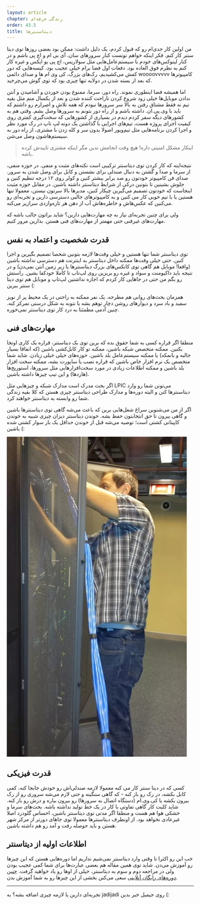 ```yaml
---
layout: article
chapter: زندگی حرفه‌ای 
order: 43.5
title: دیتاسنترها
---
```


من اولین کار جدی‌ام رو که قبول کردم، یک دلیل داشت: ممکن بود بعضی روزها توی دیتا سنتر کار کنم. فکر اینکه خواهم تونست کنار سرورهای سان، آی بی ام و اچ پی باشم و در کنار لینوکس‌های خودم با سیستم‌عامل‌هایی مثل سولاریس، اچ پی یو ایکس و غیره کار کنم به نظرم فوق العاده بود. دفعات اول فضا برام خیلی عجیب بود. کیسه‌هایی که دور کفش می‌کشیدیم، رک‌های بزرگ، کی وی ام ها و صدای دائمی woooovvvvv کامپیوترها که بعد از بسته شدن در دولایه تنها چیزی بود که توی گوش می‌چرخید. 

اما همیشه فضا اینطوری نموند. راه دور، سرما، ممنوع بودن خوردن و آشامیدن و آنتن ندادن موبایل‌ها خیلی زود شروع کردن ناراحت کننده شدن و بعد از یکسال منم مثل بقیه تیم نه فقط مشتاق رفتن به بالا سر سرورها نبودم که همه تلاش و اصرارم رو داشتم که باید با وی.پی.ان. داشته باشم و از راه دور بتونم به سرورها وصل بشم. وقتی هم به کشورهای دیگه سفر کردم دیدم در بسیاری از کشورهایی که سخت‌گیری کمتری روی کیفیت اجرای پروژه‌ هست، تیم‌های اجرایی با گذاشتن یک دونه لپ تاپ در رک مورد نظر و اجرا کردن برنامه‌هایی مثل تیم‌ویور اصولا بدون سر و کله زدن با مشتری، از راه دور به سیستم‌هاشون وصل می‌شن. 

> اینکار مشکل امنیتی داره! هیچ وقت انجامش ندین مگر اینکه مشتری تاییدش کرده باشه.

نتیجه‌اینه که کار کردن توی دیتاسنتر ترکیبی است نکته‌های مثبت و منفی. در حوزه منفی، از سرما و صدا و گشتن به دنبال صندلی برای نشستن و کابل برای وصل شدن به سرور. صدای فن کامپیوتر خودتون رو صد برابر بیشتر کنین و کولر روی ۱۲ درجه تنظیم کنین و جلوش بشینین تا بتونین درکی از شرایط دیتاسنتر داشته باشین. در مقابل حوزه مثبت اینجاست که خودتون تصمیم می‌گیرین چیکار کنین، مدیرها بالا سرتون نیستن، معمولا تنها هستین یا با تیم خوبی کار می کنین و به کامپیوترهای جالبی دسترسی دارین و تجربه‌ای رو می‌کنین که عکس‌هاش و خاطره‌هاش آب از دهن هر تازه‌واردی سرازیر می‌کنه.

ولی برای چنین تجربه‌ای نیاز به چه مهارت‌هایی دارین؟ شاید براتون جالب باشه که مهارت‌های غیرفنی حتی مهمتر از مهارت‌های فنی هستن. بذارین مرور کنیم.

## قدرت شخصیت و اعتماد به نفس
توی دیتاسنتر شما تنها هستین و خیلی وقت‌ها لازمه بتونین شخصا تصمیم بگیرین و اجرا کنین. حتی خیلی وقت‌ها ممکنه داخل دیتاسنتر به اینترنت هم دسترسی نداشته باشین (واقعا!‌ موبایل هم گاهی توی کانکس‌های بزرگ دیتاسنترها یا زیر زمین آنتن نمی‌دن) و در نتیجه باید داکیومنت و سواد و غیره رو بریزین روی لپ‌تاپ تا کاملا خودکفا بشین. راستش رو بگم من حتی در جاهایی کار کردم که اجازه نداشتین لپ‌تاپ و موبایل هم توی دیتا سنتر ببرین (: 

همزمان بحث‌های روانی هم مطرحه. یک نفر ممکنه به راحتی در یک محیط پر از نویز سفید و باد سرد و دیوارهای روشن دچار توهم بشه یا نتونه به شکل درستی تمرکز کنه. چنین آدمی مطمئنا به درد کار توی دیتاسنتر نمی‌خوره. 

## مهارت‌های فنی
منطقا اگر قراره کسی به شما حقوق بده که برین توی یک دیتاسنتر، قراره یک کاری اونجا بکنین. ممکنه متخصص شبکه‌ باشین، ممکنه تو کار کابل‌کشی باشین (که اتفاقا بسیار جالبه و بانمکه) یا ممکنه سیستم‌عامل بلد باشین. حوزه‌های خیلی خیلی زیادن. شاید شما متخصص یک نرم افزار خاص باشین که قراره نصب یا ساپورت بشه، ممکنه سخت افزار بلد باشین و ممکنه اطلاعات زیادی در مورد سخت‌افزارهایی مثل سرورها، استوریج‌ها (هاردها) و این تیپ چیزها داشته باشین. 

اگر بحث مدرک است مدارک شبکه و چیزهایی مثل LPIC‌ می‌تونن شما رو وارد دیتاسنترها کنن و البته دوره‌ها و مدارک طراحی دیتاسنتر چیزی هستن که کلا بقیه زندگی شما رو وابسته به دیتاسنتر خواهند کرد. 

اگر از من می‌شنوین سراغ شغل‌هایی برین که باعث می‌شه گاهی توی دیتاسنترها باشین و گاهی بیرون تا حق انتخابتون حفظ بشه. خوندن دیتاسنتر دیزان چیزی شبیه به خوندن کاپیتانی کشتی است؛ توصیه می‌شه قبل از خوندن حداقل یک بار سوار کشتی شده باشین (:

<img src="/images/datacenter.work.jpg" alt="data center work" />

## قدرت فیزیکی
کسی که در دیتا سنتر کار می کنه معمولا لازمه صندلی‌اش رو خودش جابجا کنه، کمی کابل بکشه، در رک رو باز کنه - که گاهی سنگینه و حتی لازم می‌شه سروری رو از رک بیرون بکشه یا کی.وی.ام (دستگاه اتصال به سرورها) رو بیرون بیاره و درش رو باز کنه. شاید کلیت کار گاهی تفاوتی با کار در یک خط تولید نداشته باشه. بحث‌های سرما و خشکی هوا هم هست و منطقا اگر مدتی توی دیتاسنتر باشین، احساس گلودرد اصلا غیرعادی نخواهد بود. از اونطرف دیتاسنترها معمولا توی جاهای دورتر از مرکز شهر هستن و باید حوصله رفت و آمد رو هم داشته باشین.

## اطلاعات اولیه از دیتاسنتر
خب این رو اکثرا تا وقتی وارد دیتاسنتر نمی‌شیم نداریم اما دوره‌هایی هستن که این چیزها رو آموزش می‌دن. شاید توی همین مقاله هم بعضی عبارت‌ها برای شما کمی عجیب بودن ولی در مراجعه دوم و سوم به دیتاسنتر، خیلی از اوها رو یاد خواهید گرفت. [چنین دوره‌های رایگان آنلاینی](http://www2.schneider-electric.com/sites/corporate/en/products-services/training/energy-university/energy-university.page) سعی می‌کنن بخشی از این چیزها رو به شما آموزش بدن.

----

تجربه‌ای دارین یا لازمه چیزی اضافه بشه؟ به jadijadi روی جیمیل خبر بدین (:
